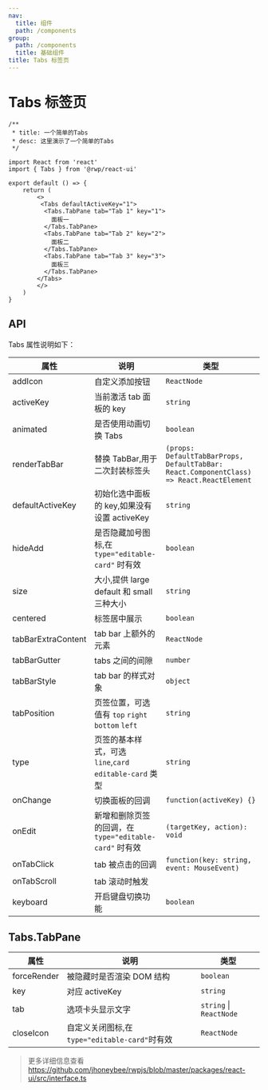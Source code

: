 ```yaml
---
nav:
  title: 组件
  path: /components
group:
  path: /components
  title: 基础组件
title: Tabs 标签页
---
```


# Tabs 标签页


```tsx
/**
 * title: 一个简单的Tabs
 * desc: 这里演示了一个简单的Tabs
 */

import React from 'react'
import { Tabs } from '@rwp/react-ui'

export default () => {
    return (
        <>
         <Tabs defaultActiveKey="1">
          <Tabs.TabPane tab="Tab 1" key="1">
            面板一
          </Tabs.TabPane>
          <Tabs.TabPane tab="Tab 2" key="2">
            面板二
          </Tabs.TabPane>
          <Tabs.TabPane tab="Tab 3" key="3">
            面板三
          </Tabs.TabPane>
        </Tabs>
        </>
    )
}
```

## API

Tabs 属性说明如下：

|属性            |说明	                                              |类型	                          
|-----          |------                                              |-----                         
|addIcon        |	自定义添加按钮                                      |`ReactNode`
|activeKey      | 当前激活 tab 面板的 key                             |`string`
|animated       | 是否使用动画切换 Tabs                               |`boolean`
|renderTabBar   | 替换 TabBar,用于二次封装标签头                      |`(props: DefaultTabBarProps, DefaultTabBar: React.ComponentClass) => React.ReactElement`
|defaultActiveKey| 初始化选中面板的 key,如果没有设置 activeKey       |`string`
|hideAdd         | 是否隐藏加号图标,在 `type="editable-card"` 时有效  |`boolean`
|size            | 大小,提供 large default 和 small 三种大小          |`string`
|centered        | 标签居中展示                                      |`boolean`
|tabBarExtraContent|tab bar 上额外的元素                             |`ReactNode`
|tabBarGutter      | tabs 之间的间隙                                |`number`
|tabBarStyle       | tab bar 的样式对象                             |`object`
|tabPosition       | 页签位置，可选值有 `top` `right` `bottom` `left`|`string`
|type              | 页签的基本样式，可选 `line`,`card` `editable-card` 类型|`string`
|onChange          | 切换面板的回调                                   | `function(activeKey) {}`
|onEdit            | 新增和删除页签的回调，在 `type="editable-card"` 时有效| `(targetKey, action): void`
|onTabClick        | tab 被点击的回调                                    |`function(key: string, event: MouseEvent)`
|onTabScroll       | tab 滚动时触发                                      |
|keyboard          | 开启键盘切换功能                                    | `boolean`


## Tabs.TabPane

|属性          |说明	       |类型	     
|-----        |------       |-----     
|forceRender  | 被隐藏时是否渲染 DOM 结构 | `boolean`
|key          | 对应 activeKey           | `string`
|tab          | 选项卡头显示文字          | `string` \| `ReactNode`
|closeIcon    | 自定义关闭图标,在 `type="editable-card"`时有效| `ReactNode`

> 更多详细信息查看 https://github.com/jhoneybee/rwpjs/blob/master/packages/react-ui/src/interface.ts